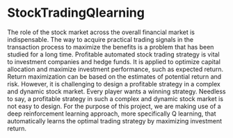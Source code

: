 # StockTradingQlearning

The role of the stock market across the overall financial market is indispensable. The way to acquire practical
trading signals in the transaction process to maximize the benefits is a problem that has been studied for a long
time. Profitable automated stock trading strategy is vital to investment companies and hedge funds. It is applied to
optimize capital allocation and maximize investment performance, such as expected return. Return maximization
can be based on the estimates of potential return and risk. However, it is challenging to design a profitable strategy
in a complex and dynamic stock market. Every player wants a winning strategy. Needless to say, a profitable
strategy in such a complex and dynamic stock market is not easy to design. For the purpose of this project, we are
making use of a deep reinforcement learning approach, more specifically Q learning, that automatically learns the
optimal trading strategy by maximizing investment return.
